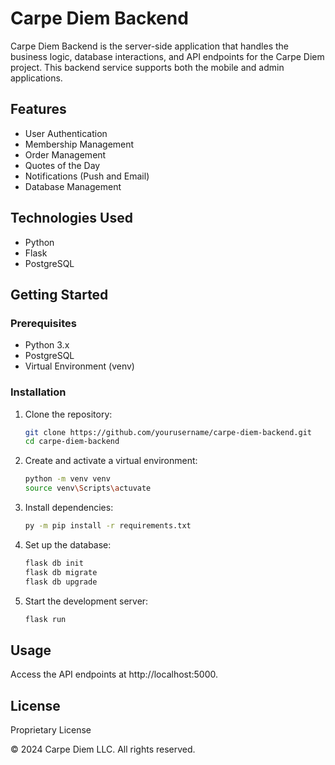 # Carpe Diem Backend

Carpe Diem Backend is the server-side application that handles the business logic, database interactions, and API endpoints for the Carpe Diem project. This backend service supports both the mobile and admin applications.

## Features

- User Authentication
- Membership Management
- Order Management
- Quotes of the Day
- Notifications (Push and Email)
- Database Management

## Technologies Used

- Python
- Flask 
- PostgreSQL

## Getting Started

### Prerequisites

- Python 3.x
- PostgreSQL
- Virtual Environment (venv)

### Installation

1. Clone the repository:
   ```sh
   git clone https://github.com/yourusername/carpe-diem-backend.git
   cd carpe-diem-backend
2. Create and activate a virtual environment:
   ```sh
   python -m venv venv
   source venv\Scripts\actuvate
3. Install dependencies:
   ```sh
   py -m pip install -r requirements.txt
4. Set up the database:
   ```sh
   flask db init
   flask db migrate
   flask db upgrade
5. Start the development server:
   ```sh
   flask run
   
## Usage

Access the API endpoints at http://localhost:5000.

## License 

Proprietary License

© 2024 Carpe Diem LLC. All rights reserved.

